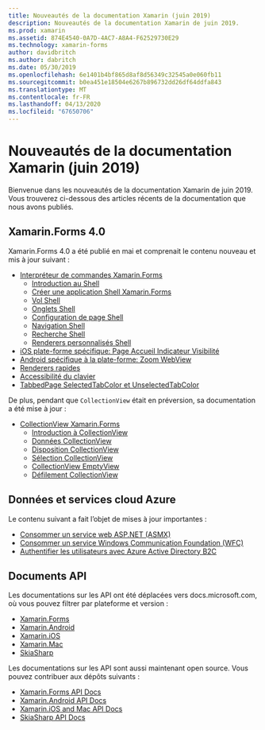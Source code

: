 ```yaml
---
title: Nouveautés de la documentation Xamarin (juin 2019)
description: Nouveautés de la documentation Xamarin de juin 2019.
ms.prod: xamarin
ms.assetid: 874E4540-0A7D-4AC7-A8A4-F62529730E29
ms.technology: xamarin-forms
author: davidbritch
ms.author: dabritch
ms.date: 05/30/2019
ms.openlocfilehash: 6e1401b4bf865d8af8d56349c32545a0e060fb11
ms.sourcegitcommit: b0ea451e18504e6267b896732dd26df64ddfa843
ms.translationtype: MT
ms.contentlocale: fr-FR
ms.lasthandoff: 04/13/2020
ms.locfileid: "67650706"
---
```

# <a name="xamarin-docs-whats-new-june-2019"></a>Nouveautés de la documentation Xamarin (juin 2019)

Bienvenue dans les nouveautés de la documentation Xamarin de juin 2019. Vous trouverez ci-dessous des articles récents de la documentation que nous avons publiés.

## <a name="xamarinforms-40"></a>Xamarin.Forms 4.0

Xamarin.Forms 4.0 a été publié en mai et comprenait le contenu nouveau et mis à jour suivant :

- [Interpréteur de commandes Xamarin.Forms](~/xamarin-forms/app-fundamentals/shell/index.md)
  - [Introduction au Shell](~/xamarin-forms/app-fundamentals/shell/introduction.md)
  - [Créer une application Shell Xamarin.Forms](~/xamarin-forms/app-fundamentals/shell/create.md)
  - [Vol Shell](~/xamarin-forms/app-fundamentals/shell/flyout.md)
  - [Onglets Shell](~/xamarin-forms/app-fundamentals/shell/tabs.md)
  - [Configuration de page Shell](~/xamarin-forms/app-fundamentals/shell/configuration.md)
  - [Navigation Shell](~/xamarin-forms/app-fundamentals/shell/navigation.md)
  - [Recherche Shell](~/xamarin-forms/app-fundamentals/shell/search.md)
  - [Renderers personnalisés Shell](~/xamarin-forms/app-fundamentals/shell/customrenderers.md)
- [iOS plate-forme spécifique: Page Accueil Indicateur Visibilité](~/xamarin-forms/platform/ios/page-home-indicator.md)
- [Android spécifique à la plate-forme: Zoom WebView](~/xamarin-forms/platform/android/webview-zoom-controls.md)
- [Renderers rapides](~/xamarin-forms/internals/fast-renderers.md)
- [Accessibilité du clavier](~/xamarin-forms/app-fundamentals/accessibility/keyboard.md)
- [TabbedPage SelectedTabColor et UnselectedTabColor](~/xamarin-forms/app-fundamentals/navigation/tabbed-page.md)

De plus, pendant que `CollectionView` était en préversion, sa documentation a été mise à jour :

- [CollectionView Xamarin.Forms](~/xamarin-forms/user-interface/collectionview/index.md)
  - [Introduction à CollectionView](~/xamarin-forms/user-interface/collectionview/introduction.md)
  - [Données CollectionView](~/xamarin-forms/user-interface/collectionview/populate-data.md)
  - [Disposition CollectionView](~/xamarin-forms/user-interface/collectionview/layout.md)
  - [Sélection CollectionView](~/xamarin-forms/user-interface/collectionview/selection.md)
  - [CollectionView EmptyView](~/xamarin-forms/user-interface/collectionview/emptyview.md)
  - [Défilement CollectionView](~/xamarin-forms/user-interface/collectionview/scrolling.md)

## <a name="data--azure-cloud-services"></a>Données et services cloud Azure

Le contenu suivant a fait l’objet de mises à jour importantes :

- [Consommer un service web ASP.NET (ASMX)](~/xamarin-forms/data-cloud/web-services/asmx.md)
- [Consommer un service Windows Communication Foundation (WFC)](~/xamarin-forms/data-cloud/web-services/wcf.md)
- [Authentifier les utilisateurs avec Azure Active Directory B2C](~/xamarin-forms/data-cloud/authentication/azure-ad-b2c.md)

## <a name="api-docs"></a>Documents API

Les documentations sur les API ont été déplacées vers docs.microsoft.com, où vous pouvez filtrer par plateforme et version :

- [Xamarin.Forms](xref:Xamarin.Forms)
- [Xamarin.Android](/dotnet/api/?view=xamarinandroid-7.1)
- [Xamarin.iOS](/dotnet/api/?view=xamarin-ios-sdk-12)
- [Xamarin.Mac](/dotnet/api/?view=xamarinmac-3.0)
- [SkiaSharp](xref:SkiaSharp)

Les documentations sur les API sont aussi maintenant open source. Vous pouvez contribuer aux dépôts suivants :

- [Xamarin.Forms API Docs](https://github.com/xamarin/Xamarin.Forms-api-docs)
- [Xamarin.Android API Docs](https://github.com/xamarin/android-api-docs)
- [Xamarin.iOS and Mac API Docs](https://github.com/xamarin/apple-api-docs)
- [SkiaSharp API Docs](https://github.com/mono/skiasharp-api-docs)
